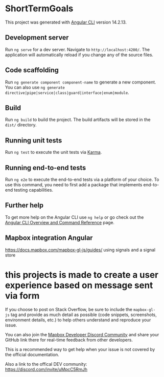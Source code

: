 # ShortTermGoals

This project was generated with [Angular CLI](https://github.com/angular/angular-cli) version 14.2.13.

## Development server

Run `ng serve` for a dev server. Navigate to `http://localhost:4200/`. The application will automatically reload if you change any of the source files.

## Code scaffolding

Run `ng generate component component-name` to generate a new component. You can also use `ng generate directive|pipe|service|class|guard|interface|enum|module`.

## Build

Run `ng build` to build the project. The build artifacts will be stored in the `dist/` directory.

## Running unit tests

Run `ng test` to execute the unit tests via [Karma](https://karma-runner.github.io).

## Running end-to-end tests

Run `ng e2e` to execute the end-to-end tests via a platform of your choice. To use this command, you need to first add a package that implements end-to-end testing capabilities.

## Further help

To get more help on the Angular CLI use `ng help` or go check out the [Angular CLI Overview and Command Reference](https://angular.io/cli) page.


## Mapbox integration Angular 
 https://docs.mapbox.com/mapbox-gl-js/guides/ using signals and a signal store

# this projects is made to create a user experience based on message sent via form
If you choose to post on Stack Overflow, be sure to include the `mapbox-gl-js` tag and provide as much detail as possible (code snippets, screenshots, environment details, etc.) to help others understand and reproduce your issue.

You can also join the [Mapbox Developer Discord Community](https://discord.gg/uMpcC5RmJh) and share your GitHub link there for real-time feedback from other developers.

This is a recommended way to get help when your issue is not covered by the official documentation.

Also a link to the offical DEV community: https://discord.com/invite/uMpcC5RmJh